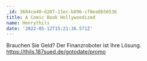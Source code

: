 ```yaml
---
_id: 3684ce40-d207-11ec-b896-cf8ea0b56536
title: A Comic Book Hollywoodized
name: Henrythils
date: '2022-05-12T15:21:36.571Z'
---
```

Brauchen Sie Geld? Der Finanzroboter ist Ihre Lösung. https://thils.187sued.de/gotodate/promo
